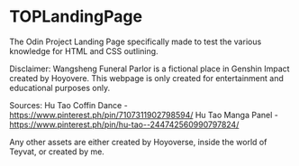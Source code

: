 # TOPLandingPage
The Odin Project Landing Page specifically made to test the various knowledge for HTML and CSS outlining.

Disclaimer: Wangsheng Funeral Parlor is a fictional place in Genshin Impact created by Hoyovere. This webpage is only created for entertainment and educational purposes only.

Sources:
Hu Tao Coffin Dance - https://www.pinterest.ph/pin/7107311902798594/
Hu Tao Manga Panel - https://www.pinterest.ph/pin/hu-tao--244742560990797824/

Any other assets are either created by Hoyoverse, inside the world of Teyvat, or created by me.
